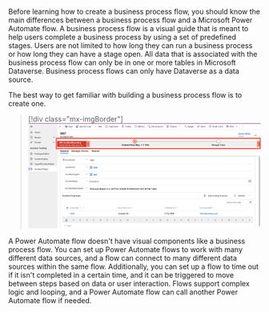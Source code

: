 Before learning how to create a business process flow, you should know the main differences between a business process flow and a Microsoft Power Automate flow. A business process flow is a visual guide that is meant to help users complete a business process by using a set of predefined stages. Users are not limited to how long they can run a business process or how long they can have a stage open. All data that is associated with the business process flow can only be in one or more tables in Microsoft Dataverse. Business process flows can only have Dataverse as a data source.

The best way to get familiar with building a business process flow is to create one.

> [!div class="mx-imgBorder"]
> [![Screenshot of an example business process flow.](../media/business-process-flow.png)](../media/business-process-flow.png#lightbox)

A Power Automate flow doesn't have visual components like a business process flow. You can set up Power Automate flows to work with many different data sources, and a flow can connect to many different data sources within the same flow. Additionally, you can set up a flow to time out if it isn't completed in a certain time, and it can be triggered to move between steps based on data or user interaction. Flows support complex logic and looping, and a Power Automate flow can call another Power Automate flow if needed.
